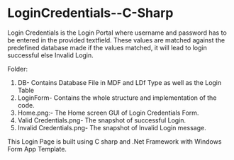 # LoginCredentials--C-Sharp

Login Credentials is the Login Portal where username and password has to be entered in the provided textfield.
These values are matched against the predefined database made if the values matched, it will lead to login successful else Invalid Login.

Folder:
1. DB- Contains Database File in MDF and LDf Type as well as the Login Table
2. LoginForm- Contains the whole structure and implementation of the code.
3. Home.png:- The Home screen GUI of Login Credentials Form.
4. Valid Credentials.png- The snapshot of successful Login.
5. Invalid Credentials.png- The snapshot of Invalid Login message.


This Login Page is built using C sharp and .Net Framework with Windows Form App Template.

